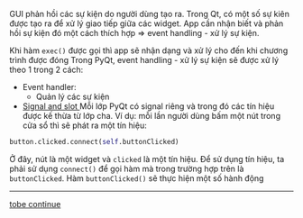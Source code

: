 GUI phản hồi các sự kiện do người dùng tạo ra. Trong Qt, có một số sự kiên được tạo ra để xử lý giao tiếp giữa các widget. App cần nhận biết và phản hồi sự kiện đó một cách thích hợp => event handling - xử lý sự kiện.

Khi hàm `exec()` được gọi thì app sẽ nhận dạng và xử lý cho đến khi chương trình được đóng
Trong PyQt, event handling - xử lý sự kiện sẽ được xử lý theo 1 trong 2 cách:
- Event handler:
	- Quản lý các sự kiện
- [Signal and slot ](https://phocode.com/qt-5-c/qt-5-c-co-che-hoat-dong-cua-signal-va-slot/)
Mỗi lớp PyQt có signal riêng và trong đó các tín hiệu được kế thừa từ lớp cha. Ví dụ: mỗi lần người dùng bấm một nút trong cửa sổ thì sẽ phát ra một tín hiệu:
```python
button.clicked.connect(self.buttonClicked)
```
Ở đây, nút là một widget và `clicked` là một tín hiệu. Để sử dụng tín hiệu, ta phải sử dụng `connect()` để gọi hàm mà trong trường hợp trên là `buttonClicked`. Hàm `buttonClicked()` sẽ thực hiện một số hành động


---
[tobe continue](obsidian://open?vault=Pyqt%20and%20application&file=Beginning%20PyQt%2FChapter%203%20Th%C3%AAm%20ch%E1%BB%A9c%20n%C4%83ng%20v%C3%A0%20ti%E1%BB%87n%20%C3%ADch%2F2.%20QButton)


